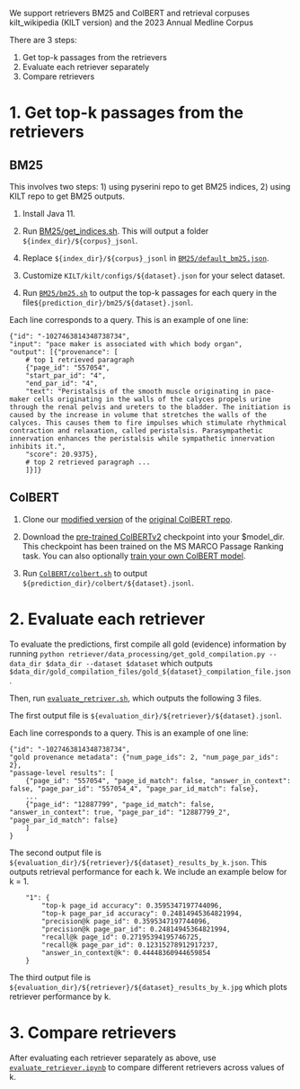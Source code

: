 We support retrievers BM25 and ColBERT and retrieval corpuses kilt_wikipedia (KILT version) and the 2023 Annual Medline Corpus

There are 3 steps: 
1. Get top-k passages from the retrievers
2. Evaluate each retriever separately
3. Compare retrievers

# 1. Get top-k passages from the retrievers
## BM25
This involves two steps: 1) using pyserini repo to get BM25 indices, 2) using KILT repo to get BM25 outputs. 
<!-- 1. Clone [pyserini repo](https://github.com/castorini/pyserini). -->

1. Install Java 11.

2. Run [BM25/get_indices.sh](https://github.com/neulab/ragged/blob/main/retriever/BM25/get_indices.sh). This will output a folder `${index_dir}/${corpus}_jsonl`. 

<!-- 3. Clone [KILT repo](https://github.com/facebookresearch/KILT/tree/main). -->

4. Replace `${index_dir}/${corpus}_jsonl` in [`BM25/default_bm25.json`](https://github.com/neulab/ragged/blob/main/retriever/BM25/default_bm25.json).

<!-- 5. Replace `KILT/kilt/retrievers/BM25_connector.py` with [`BM25/BM25_connector.py`](https://github.com/neulab/ragged/blob/main/retriever/BM25/BM25_connector.py). -->

3. Customize `KILT/kilt/configs/${dataset}.json` for your select dataset.

4. Run [`BM25/bm25.sh`](https://github.com/neulab/ragged/blob/main/retriever/BM25/bm25.sh) to output the top-k passages for each query in the file`${prediction_dir}/bm25/${dataset}.jsonl`.

Each line corresponds to a query. This is an example of one line:
```
{"id": "-1027463814348738734", 
"input": "pace maker is associated with which body organ", 
"output": [{"provenance": [
    # top 1 retrieved paragraph
    {"page_id": "557054", 
    "start_par_id": "4", 
    "end_par_id": "4", 
    "text": "Peristalsis of the smooth muscle originating in pace-maker cells originating in the walls of the calyces propels urine through the renal pelvis and ureters to the bladder. The initiation is caused by the increase in volume that stretches the walls of the calyces. This causes them to fire impulses which stimulate rhythmical contraction and relaxation, called peristalsis. Parasympathetic innervation enhances the peristalsis while sympathetic innervation inhibits it.", 
    "score": 20.9375},
    # top 2 retrieved paragraph ...
    ]}]}
```

## ColBERT
1. Clone our [modified version](https://github.com/jenhsia/RAGGED_ColBERT/tree/merged) of the [original ColBERT repo](https://github.com/stanford-futuredata/ColBERT).

2. Download the [pre-trained ColBERTv2](https://github.com/stanford-futuredata/ColBERT?tab=readme-ov-file#:~:text=pre%2Dtrained%20ColBERTv2%20checkpoint) checkpoint into your $model_dir. This checkpoint has been trained on the MS MARCO Passage Ranking task. You can also optionally [train your own ColBERT model](https://github.com/stanford-futuredata/ColBERT?tab=readme-ov-file#:~:text=train%20your%20own%20ColBERT%20model).

3. Run [`ColBERT/colbert.sh`](https://github.com/neulab/ragged/blob/main/retriever/ColBERT/colbert.sh) to output `${prediction_dir}/colbert/${dataset}.jsonl`.

# 2. Evaluate each retriever
To evaluate the predictions, first compile all gold (evidence) information by running `python retriever/data_processing/get_gold_compilation.py --data_dir $data_dir --dataset $dataset`
which outputs `$data_dir/gold_compilation_files/gold_${dataset}_compilation_file.json`.

Then, run [`evaluate_retriver.sh`](https://github.com/neulab/ragged/blob/main/retriever/evaluate_retriever.sh), which outputs the following 3 files.

The first output file is `${evaluation_dir}/${retriever}/${dataset}.jsonl`. 
<!-- For each line/query, we include passage-level results for each of the k retrieved paragraphs. We include an example of one line below, 
where 'id' corresponds to the query id. -->
Each line corresponds to a query. This is an example of one line:
```
{"id": "-1027463814348738734",
"gold provenance metadata": {"num_page_ids": 2, "num_page_par_ids": 2}, 
"passage-level results": [
    {"page_id": "557054", "page_id_match": false, "answer_in_context": false, "page_par_id": "557054_4", "page_par_id_match": false},
    ...
    {"page_id": "12887799", "page_id_match": false, "answer_in_context": true, "page_par_id": "12887799_2", "page_par_id_match": false}
    ]
}
```

The second output file is `${evaluation_dir}/${retriever}/${dataset}_results_by_k.json`.
This outputs retrieval performance for each k. We include an example below for k = 1.
```
    "1": {
        "top-k page_id accuracy": 0.3595347197744096,
        "top-k page_par_id accuracy": 0.24814945364821994,
        "precision@k page_id": 0.3595347197744096,
        "precision@k page_par_id": 0.24814945364821994,
        "recall@k page_id": 0.27195394195746725,
        "recall@k page_par_id": 0.12315278912917237,
        "answer_in_context@k": 0.44448360944659854
    }
```

The third output file is `${evaluation_dir}/${retriever}/${dataset}_results_by_k.jpg` which plots retriever performance by k. 

# 3. Compare retrievers
After evaluating each retriever separately as above, use [`evaluate_retriever.ipynb`](https://github.com/neulab/ragged/blob/main/retriever/evaluate_retriever.ipynb) to compare different retrievers across values of k.








